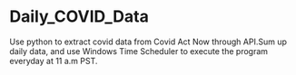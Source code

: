 # Daily_COVID_Data
Use python to extract covid data from Covid Act Now through API.Sum up daily data, and use Windows Time Scheduler to execute the program everyday at 11 a.m PST.
